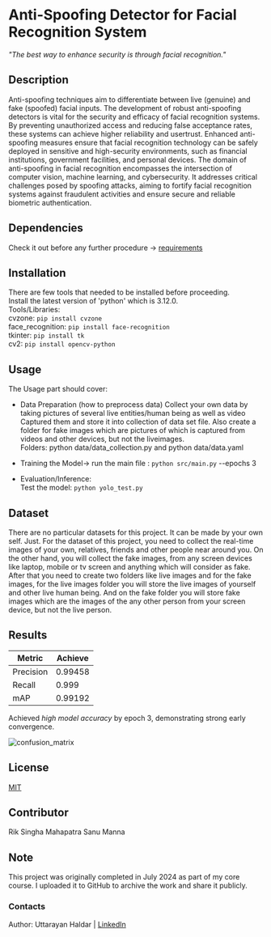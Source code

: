 # Anti-Spoofing Detector for Facial Recognition System
*"The best way to enhance security is through facial recognition."*
## Description
Anti-spoofing techniques aim to differentiate between live (genuine) and fake (spoofed) facial inputs. The development of robust anti-spoofing detectors is vital for the security and efficacy of facial 
recognition systems. By preventing unauthorized access and reducing false acceptance rates, these systems can achieve higher reliability and usertrust. Enhanced anti-spoofing measures ensure that facial 
recognition technology can be safely deployed in sensitive and high-security environments, such as financial institutions, government facilities, and personal devices. The domain of anti-spoofing in facial 
recognition encompasses the intersection of computer vision, machine learning, and cybersecurity. It addresses critical challenges posed by spoofing attacks, aiming to fortify facial recognition systems 
against fraudulent activities and ensure secure and reliable biometric authentication.

## Dependencies
Check it out before any further procedure -> [requirements](https://github.com/Uttarayan002/Anti-Spoofing-Detector-for-Facial-Recognition-System/blob/main/requirement.txt.txt)


## Installation
There are few tools that needed to be installed before proceeding.                                                                                                                                              
Install the latest version of 'python' which is 3.12.0.                                                                                                                                                
Tools/Libraries:                                                                                                                                                                                                
 cvzone: `pip install cvzone`                                                                                                                                                                           
 face_recognition: `pip install face-recognition`                                                                                                                                                                
  tkinter: `pip install tk`                                                                                                                                                                                          
   cv2: `pip install opencv-python`

## Usage 

The Usage part should cover:

- Data Preparation (how to preprocess data)
Collect your own data by taking pictures of several live entities/human being as well as video Captured them and store it into collection of data set file. Also create a folder  for fake images which are
pictures of which is captured from videos and other devices, but not the liveimages.                                                                                                                       
Folders: python data/data_collection.py and python data/data.yaml
  
- Training the Model->
run the main file : `python src/main.py` --epochs 3                                                                                                                                          
 - Evaluation/Inference:                                                                                                                                                                                         
  Test the model:  `python yolo_test.py`

## Dataset
There are no particular datasets for this project. It can be made by your own self. Just.
For the dataset of this project, you need to collect the real-time images of your own, relatives, friends and other people near around you. On the other hand, you will collect the fake images, from any screen 
devices like laptop, mobile or tv screen and anything which will consider as fake. After that  you need to create two folders like live images and for the fake images,  for the live images folder you will store 
the live images of yourself and other live human being. And on the fake folder you will store fake images which are the images of the any other person from your screen device, but not the live person.

## Results

| Metric        | Achieve       |
| ------------- | ------------- |
| Precision     | 0.99458       |
| Recall        | 0.999         |
| mAP           | 0.99192       |

Achieved *high model accuracy* by epoch 3, demonstrating strong early convergence.

![confusion_matrix](https://github.com/user-attachments/assets/b67b1bb3-16a8-4c91-b86e-fcc2295636e7)


## License
[MIT](https://github.com/Uttarayan002/Anti-Spoofing-Detector-for-Facial-Recognition-System?tab=MIT-1-ov-file)

## Contributor
Rik Singha Mahapatra
Sanu Manna

## Note
This project was originally completed in July 2024 as part of my core course.
I uploaded it to GitHub to archive the work and share it publicly.

### Contacts
Author: Uttarayan Haldar | [LinkedIn](https://www.linkedin.com/in/uttarayan-haldar/)
